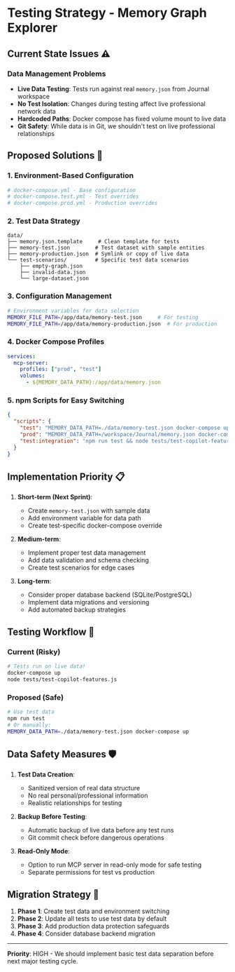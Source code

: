 # Testing Strategy - Memory Graph Explorer

## Current State Issues ⚠️

### Data Management Problems
- **Live Data Testing**: Tests run against real `memory.json` from Journal workspace
- **No Test Isolation**: Changes during testing affect live professional network data
- **Hardcoded Paths**: Docker compose has fixed volume mount to live data
- **Git Safety**: While data is in Git, we shouldn't test on live professional relationships

## Proposed Solutions 🚀

### 1. Environment-Based Configuration
```yaml
# docker-compose.yml - Base configuration
# docker-compose.test.yml - Test overrides 
# docker-compose.prod.yml - Production overrides
```

### 2. Test Data Strategy
```
data/
├── memory.json.template     # Clean template for tests
├── memory-test.json        # Test dataset with sample entities
├── memory-production.json  # Symlink or copy of live data
└── test-scenarios/         # Specific test data scenarios
    ├── empty-graph.json
    ├── invalid-data.json
    └── large-dataset.json
```

### 3. Configuration Management
```bash
# Environment variables for data selection
MEMORY_FILE_PATH=/app/data/memory-test.json     # For testing
MEMORY_FILE_PATH=/app/data/memory-production.json  # For production
```

### 4. Docker Compose Profiles
```yaml
services:
  mcp-server:
    profiles: ["prod", "test"]
    volumes:
      - ${MEMORY_DATA_PATH}:/app/data/memory.json
```

### 5. npm Scripts for Easy Switching
```json
{
  "scripts": {
    "test": "MEMORY_DATA_PATH=./data/memory-test.json docker-compose up",
    "prod": "MEMORY_DATA_PATH=/workspace/Journal/memory.json docker-compose up",
    "test:integration": "npm run test && node tests/test-copilot-features.js"
  }
}
```

## Implementation Priority 📋

1. **Short-term (Next Sprint)**:
   - Create `memory-test.json` with sample data
   - Add environment variable for data path
   - Create test-specific docker-compose override

2. **Medium-term**:
   - Implement proper test data management
   - Add data validation and schema checking
   - Create test scenarios for edge cases

3. **Long-term**:
   - Consider proper database backend (SQLite/PostgreSQL)
   - Implement data migrations and versioning
   - Add automated backup strategies

## Testing Workflow 🔄

### Current (Risky)
```bash
# Tests run on live data!
docker-compose up
node tests/test-copilot-features.js
```

### Proposed (Safe)
```bash
# Use test data
npm run test
# Or manually:
MEMORY_DATA_PATH=./data/memory-test.json docker-compose up
```

## Data Safety Measures 🛡️

1. **Test Data Creation**: 
   - Sanitized version of real data structure
   - No real personal/professional information
   - Realistic relationships for testing

2. **Backup Before Testing**:
   - Automatic backup of live data before any test runs
   - Git commit check before dangerous operations

3. **Read-Only Mode**:
   - Option to run MCP server in read-only mode for safe testing
   - Separate permissions for test vs production

## Migration Strategy 🔄

1. **Phase 1**: Create test data and environment switching
2. **Phase 2**: Update all tests to use test data by default
3. **Phase 3**: Add production data protection safeguards
4. **Phase 4**: Consider database backend migration

---

**Priority**: HIGH - We should implement basic test data separation before next major testing cycle.
